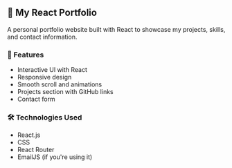 ## 🚀 My React Portfolio

A personal portfolio website built with React to showcase my projects, skills, and contact information.

### 🌟 Features

- Interactive UI with React
- Responsive design
- Smooth scroll and animations
- Projects section with GitHub links
- Contact form

### 🛠️ Technologies Used

- React.js
- CSS
- React Router
- EmailJS (if you're using it)

